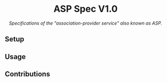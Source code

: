 <p align="center">
  <h1 align="center">
    ASP Spec V1.0
  </h1>
  <p align="center"><i>Specifications of the "association-provider service" also known as ASP.</i></p>
</p>

## Setup


## Usage


## Contributions
